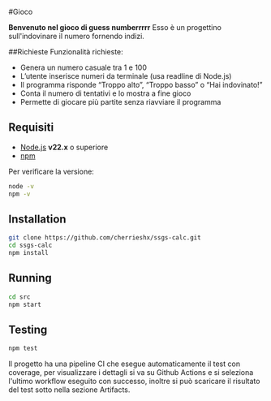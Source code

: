 #Gioco

**Benvenuto nel gioco di guess numberrrrr**
Esso è un progettino sull'indovinare il numero fornendo indizi.

##Richieste
Funzionalità richieste:
- Genera un numero casuale tra 1 e 100
- L’utente inserisce numeri da terminale (usa readline di Node.js)
- Il programma risponde “Troppo alto”, “Troppo basso” o “Hai indovinato!”
- Conta il numero di tentativi e lo mostra a fine gioco
- Permette di giocare più partite senza riavviare il programma 

## Requisiti

- [Node.js](https://nodejs.org/) **v22.x** o superiore
- [npm](https://www.npmjs.com/)

Per verificare la versione:
```bash
node -v
npm -v
```

##  Installation 

```bash
git clone https://github.com/cherrieshx/ssgs-calc.git
cd ssgs-calc
npm install
```

## Running

```bash
cd src
npm start
```

## Testing

```bash
npm test
```
Il progetto ha una pipeline CI che esegue automaticamente il test con coverage, per visualizzare i dettagli si va su Github Actions e si seleziona
l'ultimo workflow eseguito con successo, inoltre si può scaricare il risultato del test sotto nella sezione Artifacts.
